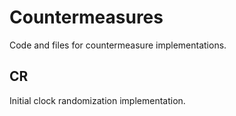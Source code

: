 # Countermeasures
Code and files for countermeasure implementations.

## CR
Initial clock randomization implementation.

